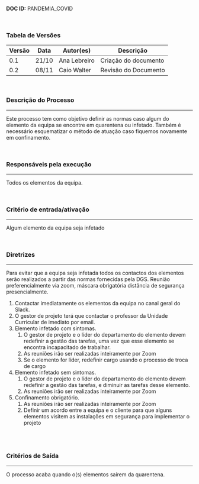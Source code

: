 **DOC ID:** PANDEMIA_COVID

</br>

### **Tabela de Versões**

| Versão | Data | Autor(es) | Descrição |
|---|---|---|---|
| 0.1 | 21/10 | Ana Lebreiro | Criação do documento |
| 0.2 | 08/11 | Caio Walter | Revisão do Documento |

</br>

### **Descrição do Processo**

---

Este processo tem como objetivo definir as normas caso algum do elemento da equipa se encontre em quarentena ou infetado. Também é necessário esquematizar o método de atuação caso fiquemos novamente em confinamento.

</br>

### **Responsáveis pela execução**

---

Todos os elementos da equipa.

</br>

### **Critério de entrada/ativação**

---

Algum elemento da equipa seja infetado

</br>


### **Diretrizes**

---

Para evitar que a equipa seja infetada todos os contactos dos elementos serão realizados a partir das normas fornecidas pela DGS. Reunião preferencialmente via zoom, máscara obrigatória distância de segurança presencialmente.

1. Contactar imediatamente os elementos da equipa no canal geral do Slack.
2. O gestor de projeto terá que contactar o professor da Unidade Curricular de imediato por email.
3. Elemento infetado com sintomas.
   1. O gestor de projeto e o líder do departamento do elemento devem redefinir a gestão das tarefas, uma vez que esse elemento se encontra incapacitado de trabalhar.
   2. As reuniões irão ser realizadas inteiramente por Zoom
   3. Se o elemento for líder, redefinir cargo usando o processo de troca de cargo
4. Elemento infetado sem sintomas.
   1. O gestor de projeto e o líder do departamento do elemento devem redefinir a gestão das tarefas, e diminuir as tarefas desse elemento.
   2. As reuniões irão ser realizadas inteiramente por Zoom
5. Confinamento obrigatório.
   1. As reuniões irão ser realizadas inteiramente por Zoom
   2. Definir um acordo entre a equipa e o cliente para que alguns elementos visitem as instalações em segurança para implementar o projeto

</br>


</br>

### **Critérios de Saída**

---

O processo acaba quando o(s) elementos saírem da quarentena.
